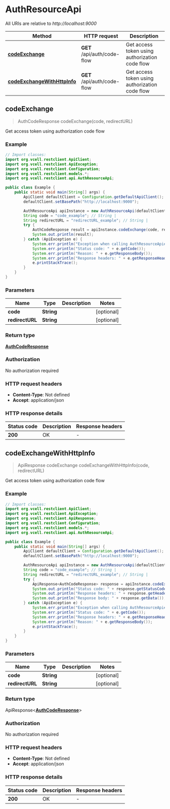 # AuthResourceApi

All URIs are relative to *http://localhost:9000*

| Method | HTTP request | Description |
|------------- | ------------- | -------------|
| [**codeExchange**](AuthResourceApi.md#codeExchange) | **GET** /api/auth/code-flow | Get access token using authorization code flow |
| [**codeExchangeWithHttpInfo**](AuthResourceApi.md#codeExchangeWithHttpInfo) | **GET** /api/auth/code-flow | Get access token using authorization code flow |



## codeExchange

> AuthCodeResponse codeExchange(code, redirectURL)

Get access token using authorization code flow

### Example

```java
// Import classes:
import org.vcell.restclient.ApiClient;
import org.vcell.restclient.ApiException;
import org.vcell.restclient.Configuration;
import org.vcell.restclient.models.*;
import org.vcell.restclient.api.AuthResourceApi;

public class Example {
    public static void main(String[] args) {
        ApiClient defaultClient = Configuration.getDefaultApiClient();
        defaultClient.setBasePath("http://localhost:9000");

        AuthResourceApi apiInstance = new AuthResourceApi(defaultClient);
        String code = "code_example"; // String | 
        String redirectURL = "redirectURL_example"; // String | 
        try {
            AuthCodeResponse result = apiInstance.codeExchange(code, redirectURL);
            System.out.println(result);
        } catch (ApiException e) {
            System.err.println("Exception when calling AuthResourceApi#codeExchange");
            System.err.println("Status code: " + e.getCode());
            System.err.println("Reason: " + e.getResponseBody());
            System.err.println("Response headers: " + e.getResponseHeaders());
            e.printStackTrace();
        }
    }
}
```

### Parameters


| Name | Type | Description  | Notes |
|------------- | ------------- | ------------- | -------------|
| **code** | **String**|  | [optional] |
| **redirectURL** | **String**|  | [optional] |

### Return type

[**AuthCodeResponse**](AuthCodeResponse.md)


### Authorization

No authorization required

### HTTP request headers

- **Content-Type**: Not defined
- **Accept**: application/json

### HTTP response details
| Status code | Description | Response headers |
|-------------|-------------|------------------|
| **200** | OK |  -  |

## codeExchangeWithHttpInfo

> ApiResponse<AuthCodeResponse> codeExchange codeExchangeWithHttpInfo(code, redirectURL)

Get access token using authorization code flow

### Example

```java
// Import classes:
import org.vcell.restclient.ApiClient;
import org.vcell.restclient.ApiException;
import org.vcell.restclient.ApiResponse;
import org.vcell.restclient.Configuration;
import org.vcell.restclient.models.*;
import org.vcell.restclient.api.AuthResourceApi;

public class Example {
    public static void main(String[] args) {
        ApiClient defaultClient = Configuration.getDefaultApiClient();
        defaultClient.setBasePath("http://localhost:9000");

        AuthResourceApi apiInstance = new AuthResourceApi(defaultClient);
        String code = "code_example"; // String | 
        String redirectURL = "redirectURL_example"; // String | 
        try {
            ApiResponse<AuthCodeResponse> response = apiInstance.codeExchangeWithHttpInfo(code, redirectURL);
            System.out.println("Status code: " + response.getStatusCode());
            System.out.println("Response headers: " + response.getHeaders());
            System.out.println("Response body: " + response.getData());
        } catch (ApiException e) {
            System.err.println("Exception when calling AuthResourceApi#codeExchange");
            System.err.println("Status code: " + e.getCode());
            System.err.println("Response headers: " + e.getResponseHeaders());
            System.err.println("Reason: " + e.getResponseBody());
            e.printStackTrace();
        }
    }
}
```

### Parameters


| Name | Type | Description  | Notes |
|------------- | ------------- | ------------- | -------------|
| **code** | **String**|  | [optional] |
| **redirectURL** | **String**|  | [optional] |

### Return type

ApiResponse<[**AuthCodeResponse**](AuthCodeResponse.md)>


### Authorization

No authorization required

### HTTP request headers

- **Content-Type**: Not defined
- **Accept**: application/json

### HTTP response details
| Status code | Description | Response headers |
|-------------|-------------|------------------|
| **200** | OK |  -  |

